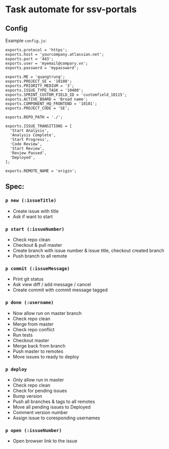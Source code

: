 # Task automate for ssv-portals

## Config

Example `config.js`:

    exports.protocol = 'https';
    exports.host = 'yourcompany.atlassian.net';
    exports.port = '443';
    exports.user = 'myemail@compary.vn';
    exports.password = 'mypassword';

    exports.ME = 'quangtrung';
    exports.PROJECT_SE = '10100';
    exports.PRIORITY_MEDIUM = '3';
    exports.ISSUE_TYPE_TASK = '10400';
    exports.SPRINT_CUSTOM_FIELD_ID = 'customfield_10115';
    exports.ACTIVE_BOARD = 'Broad name';
    exports.COMPONENT_HQ_FRONTEND = '10101';
    exports.PROJECT_CODE = 'SE';

    exports.REPO_PATH = './';

    exports.ISSUE_TRANSITIONS = [
      'Start Analysis',
      'Analysis Complete',
      'Start Progress',
      'Code Review',
      'Start Review',
      'Review Passed',
      'Deployed',
    ];

    exports.REMOTE_NAME = 'origin';

## Spec:

### `p new (:issueTitle)`

  - Create issue with title
  - Ask if want to start

### `p start (:issueNumber)`

  - Check repo clean
  - Checkout & pull master
  - Create branch with issue number & issue title, checkout created branch
  - Push branch to all remote

### `p commit (:issueMessage)`

  - Print git status
  - Ask view diff / add message / cancel
  - Create commit with commit message tagged

### `p done (:username)`

  - Now allow run on master branch
  - Check repo clean
  - Merge from master
  - Check repo conflict
  - Run tests
  - Checkout master
  - Merge back from branch
  - Push master to remotes
  - Move issues to ready to deploy

### `p deploy`
  - Only allow run in master
  - Check repo clean
  - Check for pending issues
  - Bump version
  - Push all branches & tags to all remotes
  - Move all pending issues to Deployed
  - Comment version number
  - Assign issue to coresponding usernames

### `p open (:issueNumber)`

  - Open browser link to the issue
